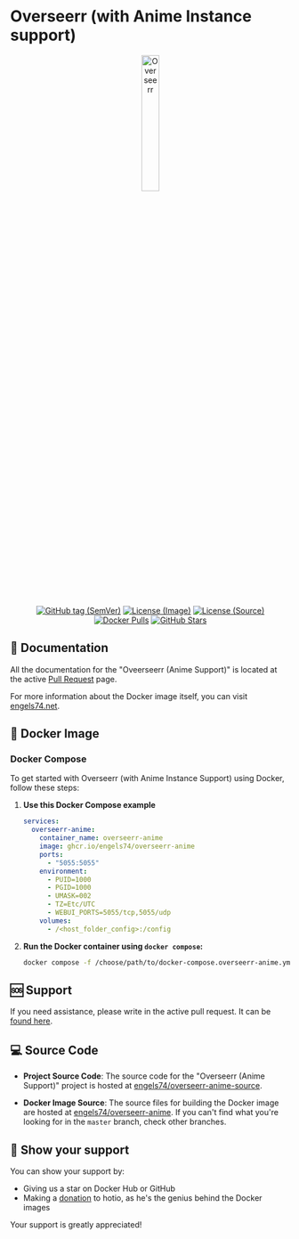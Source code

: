 # Overseerr (with Anime Instance support)

<p align="center">
  <img src="https://i.imgur.com/BcvImhI.png" alt="Overseerr" style="width: 25%;"/>
</p>

<p align="center">
  <a href="https://github.com/engels74/overseerr-anime-source/releases"><img src="https://img.shields.io/github/v/tag/engels74/overseerr-anime-source?sort=semver" alt="GitHub tag (SemVer)"></a>
  <a href="https://github.com/engels74/overseerr-anime/blob/master/LICENSE"><img src="https://img.shields.io/badge/License%20(Image)-GPL--3.0-orange" alt="License (Image)"></a>
  <a href="https://github.com/sct/overseerr/blob/develop/LICENSE"><img src="https://img.shields.io/badge/License%20(Source)-MIT-green" alt="License (Source)"></a>
  <a href="https://hub.docker.com/r/engels74/overseerr-anime"><img src="https://img.shields.io/docker/pulls/engels74/overseerr-anime.svg" alt="Docker Pulls"></a>
  <a href="https://github.com/engels74/overseerr-anime-source/stargazers"><img src="https://img.shields.io/github/stars/engels74/overseerr-anime-source.svg" alt="GitHub Stars"></a>
</p>

## 📖 Documentation

All the documentation for the "Oveerseerr (Anime Support)" is located at the active [Pull Request](https://github.com/sct/overseerr/pull/3664) page.

For more information about the Docker image itself, you can visit [engels74.net](https://engels74.net/containers/overseerr-anime).

## 🐋 Docker Image


### Docker Compose

To get started with Overseerr (with Anime Instance Support) using Docker, follow these steps:

1. **Use this Docker Compose example**
    ```yaml
    services:
      overseerr-anime:
        container_name: overseerr-anime
        image: ghcr.io/engels74/overseerr-anime
        ports:
          - "5055:5055"
        environment:
          - PUID=1000
          - PGID=1000
          - UMASK=002
          - TZ=Etc/UTC
          - WEBUI_PORTS=5055/tcp,5055/udp
        volumes:
          - /<host_folder_config>:/config
    ```

2. **Run the Docker container using `docker compose`:**
    ```sh
    docker compose -f /choose/path/to/docker-compose.overseerr-anime.yml up -d
    ```

## 🆘 Support

If you need assistance, please write in the active pull request. It can be [found here](https://github.com/sct/overseerr/pull/3664).

## 💻 Source Code

- **Project Source Code**: The source code for the "Overseerr (Anime Support)" project is hosted at [engels74/overseerr-anime-source](https://github.com/engels74/overseerr-anime-source).

- **Docker Image Source**: The source files for building the Docker image are hosted at [engels74/overseerr-anime](https://github.com/engels74/overseerr-anime). If you can't find what you're looking for in the `master` branch, check other branches.

## 🌟 Show your support

You can show your support by:
- Giving us a star on Docker Hub or GitHub
- Making a [donation](https://hotio.dev/donate) to hotio, as he's the genius behind the Docker images

Your support is greatly appreciated!
